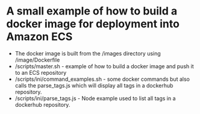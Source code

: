 # A small example of how to build a docker image for deployment into Amazon ECS
* The docker image is built from the /images directory using /image/Dockerfile
* /scripts/master.sh - example of how to build a docker image and push it to an ECS repository
* /scripts/ini/command\_examples.sh - some docker commands but also calls the parse\_tags.js which will display all tags in a dockerhub repository.
* /scripts/ini/parse\_tags.js - Node example used to list all tags in a dockerhub repository.

